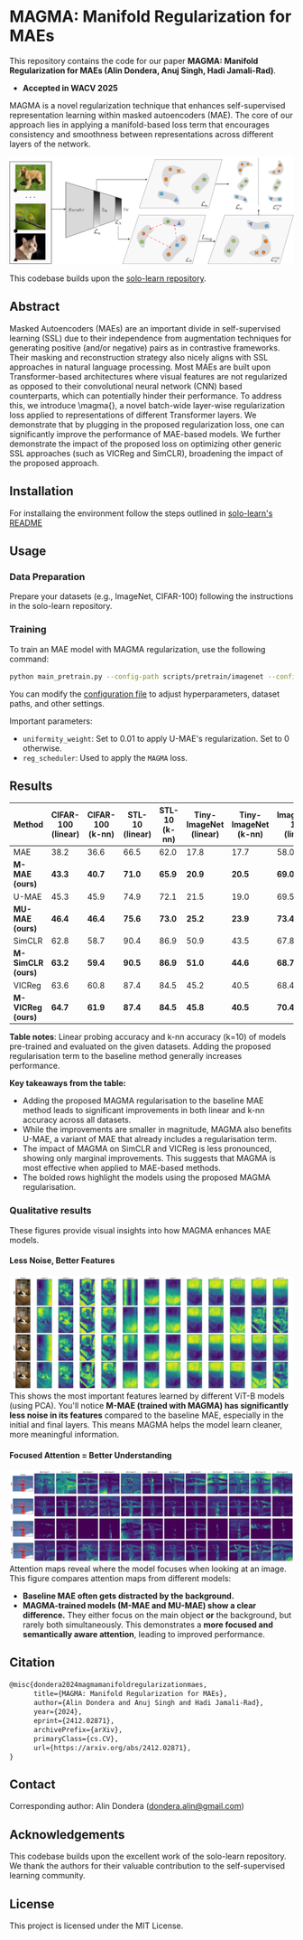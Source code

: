 # MAGMA: Manifold Regularization for MAEs

This repository contains the code for our paper **MAGMA: Manifold Regularization for MAEs (Alin Dondera, Anuj Singh, Hadi Jamali-Rad)**.

- **Accepted in WACV 2025**

MAGMA is a novel regularization technique that enhances self-supervised representation learning within masked autoencoders (MAE). The core of our approach lies in applying a manifold-based loss term that encourages consistency and smoothness between representations across different layers of the network. 

![Teaser](assets/teaser.png)

This codebase builds upon the [solo-learn repository](https://github.com/vturrisi/solo-learn).

## Abstract
Masked Autoencoders (MAEs) are an important divide in self-supervised learning (SSL) due to their independence from augmentation techniques for generating positive (and/or negative) pairs as in contrastive frameworks. Their masking and reconstruction strategy also nicely aligns with SSL approaches in natural language processing. Most MAEs are built upon Transformer-based architectures where visual features are not regularized as opposed to their convolutional neural network (CNN) based counterparts, which can potentially hinder their performance. To address this, we introduce \magma{}, a novel batch-wide layer-wise regularization loss applied to representations of different Transformer layers. We demonstrate that by plugging in the proposed regularization loss, one can significantly improve the performance of MAE-based models. We further demonstrate the impact of the proposed loss on optimizing other generic SSL approaches (such as VICReg and SimCLR), broadening the impact of the proposed approach.

## Installation
For installaing the environment follow the steps outlined in [solo-learn's README](solo/README.md)

## Usage
### Data Preparation

Prepare your datasets (e.g., ImageNet, CIFAR-100) following the instructions in the solo-learn repository.

### Training
To train an MAE model with MAGMA regularization, use the following command:

```bash
python main_pretrain.py --config-path scripts/pretrain/imagenet --config-name mae-reg-uniformity.yaml 
```

You can modify the [configuration file](scripts/pretrain/imagenet/mae-reg-uniformity.yaml) to adjust hyperparameters, dataset paths, and other settings.

Important parameters:
- `uniformity_weight`: Set to 0.01 to apply U-MAE's regularization. Set to 0 otherwise.
- `reg_scheduler`: Used to apply the `MAGMA` loss. 

## Results
| Method           | CIFAR-100 (linear) | CIFAR-100 (k-nn) | STL-10 (linear) | STL-10 (k-nn) | Tiny-ImageNet (linear) | Tiny-ImageNet (k-nn) | ImageNet-100 (linear) | ImageNet-100 (k-nn) |
| ---------------- | ------------------ | ---------------- | --------------- | ------------- | ---------------------- | ---------------------- | --------------------- | --------------------- |
| MAE              | 38.2               | 36.6              | 66.5            | 62.0          | 17.8                  | 17.7                  | 58.0                 | 47.5                 |
| **M-MAE (ours)** | **43.3**            | **40.7**           | **71.0**         | **65.9**       | **20.9**               | **20.5**               | **69.0**              | **49.8**              |
| U-MAE            | 45.3               | 45.9              | 74.9            | 72.1          | 21.5                  | 19.0                  | 69.5                 | 56.8                 |
| **MU-MAE (ours)** | **46.4**            | **46.4**           | **75.6**         | **73.0**       | **25.2**               | **23.9**               | **73.4**              | **60.1**              |
| SimCLR           | 62.8               | 58.7              | 90.4            | 86.9          | 50.9                  | 43.5                  | 67.8                 | 65.3                 |
| **M-SimCLR (ours)** | **63.2**            | **59.4**           | **90.5**         | **86.9**       | **51.0**               | **44.6**               | **68.7**              | **65.6**              |
| VICReg           | 63.6               | 60.8              | 87.4            | 84.5          | 45.2                  | 40.5                  | 68.4                 | 62.1                 |
| **M-VICReg (ours)** | **64.7**            | **61.9**           | **87.4**         | **84.5**       | **45.8**               | **40.5**               | **70.4**              | **65.1**              |

**Table notes**: Linear probing accuracy and k-nn accuracy (k=10) of models pre-trained and evaluated on the given datasets. Adding the proposed regularisation term to the baseline method generally increases performance.

**Key takeaways from the table:**

*   Adding the proposed MAGMA regularisation to the baseline MAE method leads to significant improvements in both linear and k-nn accuracy across all datasets.
*   While the improvements are smaller in magnitude, MAGMA also benefits U-MAE, a variant of MAE that already includes a regularisation term.
*   The impact of MAGMA on SimCLR and VICReg is less pronounced, showing only marginal improvements. This suggests that MAGMA is most effective when applied to MAE-based methods.
*   The bolded rows highlight the models using the proposed MAGMA regularisation.

### Qualitative results

These figures provide visual insights into how MAGMA enhances MAE models.

#### Less Noise, Better Features
![Cute cat](assets/cute_cow.png)
This shows the most important features learned by different ViT-B models (using PCA). You'll notice **M-MAE (trained with MAGMA) has significantly less noise in its features** compared to the baseline MAE, especially in the initial and final layers.  This means MAGMA helps the model learn cleaner, more meaningful information. 

#### Focused Attention = Better Understanding
![Bridge](assets/bridge.png)
Attention maps reveal where the model focuses when looking at an image. This figure compares attention maps from different models:

*   **Baseline MAE often gets distracted by the background.**
*   **MAGMA-trained models (M-MAE and MU-MAE) show a clear difference.** They either focus on the main object **or** the background, but rarely both simultaneously. This demonstrates a **more focused and semantically aware attention**, leading to improved performance. 


## Citation
```(bibtex)
@misc{dondera2024magmamanifoldregularizationmaes,
      title={MAGMA: Manifold Regularization for MAEs}, 
      author={Alin Dondera and Anuj Singh and Hadi Jamali-Rad},
      year={2024},
      eprint={2412.02871},
      archivePrefix={arXiv},
      primaryClass={cs.CV},
      url={https://arxiv.org/abs/2412.02871}, 
}
```

## Contact
Corresponding author: Alin Dondera (dondera.alin@gmail.com)

## Acknowledgements
This codebase builds upon the excellent work of the solo-learn repository. We thank the authors for their valuable contribution to the self-supervised learning community.

## License
This project is licensed under the MIT License.
